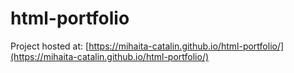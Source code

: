 # html-portfolio
Project hosted at: [https://mihaita-catalin.github.io/html-portfolio/](https://mihaita-catalin.github.io/html-portfolio/)

